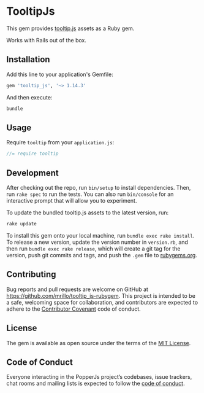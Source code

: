 # TooltipJs

This gem provides [tooltip.js](https://popper.js.org/) assets as a Ruby gem.

Works with Rails out of the box.

## Installation

Add this line to your application's Gemfile:

```ruby
gem 'tooltip_js', '~> 1.14.3'
```

And then execute:

```bash
bundle
```

## Usage

Require `tooltip` from your `application.js`:

```js
//= require tooltip
```

## Development

After checking out the repo, run `bin/setup` to install dependencies.
Then, run `rake spec` to run the tests.
You can also run `bin/console` for an interactive prompt that will allow you
to experiment.

To update the bundled tooltip.js assets to the latest version, run:

```bash
rake update
```

To install this gem onto your local machine, run `bundle exec rake install`.
To release a new version, update the version number in `version.rb`,
and then run `bundle exec rake release`, which will create a git tag
for the version, push git commits and tags,
and push the `.gem` file to [rubygems.org](https://rubygems.org).

## Contributing

Bug reports and pull requests are welcome on GitHub
at https://github.com/mrillo/tooltip_js-rubygem. This project is intended to be a
safe, welcoming space for collaboration, and contributors are expected to adhere
to the [Contributor Covenant](http://contributor-covenant.org) code of conduct.

## License

The gem is available as open source under the terms of
the [MIT License](http://opensource.org/licenses/MIT).

## Code of Conduct

Everyone interacting in the PopperJs project’s codebases, issue trackers,
chat rooms and mailing lists is expected to follow the [code of conduct].

[code of conduct]: https://github.com/mrillo/tooltip_js-rubygem/blob/master/CODE_OF_CONDUCT.md 
